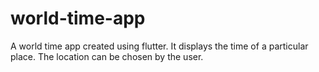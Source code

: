 # world-time-app
A world time app created using flutter. It displays the time of a particular place. The location can be chosen by the user.
